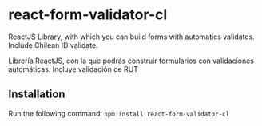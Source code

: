 # react-form-validator-cl
ReactJS Library, with which you can build forms with automatics validates. 
Include Chilean ID validate.

Librería ReactJS, con la que podrás construir formularios con validaciones automáticas.
Incluye validación de RUT
## Installation
Run the following command:
`npm install react-form-validator-cl`
